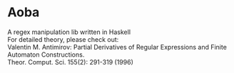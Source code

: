 # Aoba
A regex manipulation lib written in Haskell</br>
For detailed theory, please check out:</br>
Valentin M. Antimirov: Partial Derivatives of Regular Expressions and Finite Automaton Constructions. </br>
Theor. Comput. Sci. 155(2): 291-319 (1996)
